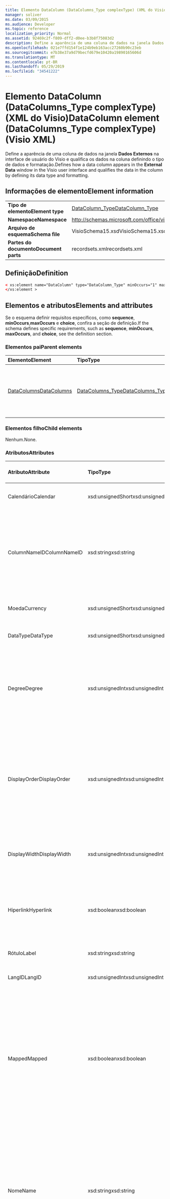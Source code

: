 ```yaml
---
title: Elemento DataColumn (DataColumns_Type complexType) (XML do Visio)
manager: soliver
ms.date: 03/09/2015
ms.audience: Developer
ms.topic: reference
localization_priority: Normal
ms.assetid: 92469c2f-f809-dff2-d0ee-b3b8f75083d2
description: Define a aparência de uma coluna de dados na janela Dados Externos na interface de usuário do Visio, e qualifica os dados na coluna definindo o tipo de dados e a formatação.
ms.openlocfilehash: 021e7ffd154f1e124b9eb163acc27260b90c23eb
ms.sourcegitcommit: e7b38e37a9d79becfd679e10420a19890165606d
ms.translationtype: MT
ms.contentlocale: pt-BR
ms.lasthandoff: 05/29/2019
ms.locfileid: "34541222"
---
```

# <a name="datacolumn-element-datacolumnstype-complextype-visio-xml"></a><span data-ttu-id="e3fae-103">Elemento DataColumn (DataColumns_Type complexType) (XML do Visio)</span><span class="sxs-lookup"><span data-stu-id="e3fae-103">DataColumn element (DataColumns_Type complexType) (Visio XML)</span></span>

<span data-ttu-id="e3fae-104">Define a aparência de uma coluna de dados na janela **Dados Externos** na interface de usuário do Visio e qualifica os dados na coluna definindo o tipo de dados e formatação.</span><span class="sxs-lookup"><span data-stu-id="e3fae-104">Defines how a data column appears in the **External Data** window in the Visio user interface and qualifies the data in the column by defining its data type and formatting.</span></span> 
  
## <a name="element-information"></a><span data-ttu-id="e3fae-105">Informações de elemento</span><span class="sxs-lookup"><span data-stu-id="e3fae-105">Element information</span></span>

|||
|:-----|:-----|
|<span data-ttu-id="e3fae-106">**Tipo de elemento**</span><span class="sxs-lookup"><span data-stu-id="e3fae-106">**Element type**</span></span> <br/> |[<span data-ttu-id="e3fae-107">DataColumn_Type</span><span class="sxs-lookup"><span data-stu-id="e3fae-107">DataColumn_Type</span></span>](datacolumn_type-complextypevisio-xml.md) <br/> |
|<span data-ttu-id="e3fae-108">**Namespace**</span><span class="sxs-lookup"><span data-stu-id="e3fae-108">**Namespace**</span></span> <br/> |http://schemas.microsoft.com/office/visio/2012/main  <br/> |
|<span data-ttu-id="e3fae-109">**Arquivo de esquema**</span><span class="sxs-lookup"><span data-stu-id="e3fae-109">**Schema file**</span></span> <br/> |<span data-ttu-id="e3fae-110">VisioSchema15.xsd</span><span class="sxs-lookup"><span data-stu-id="e3fae-110">VisioSchema15.xsd</span></span>  <br/> |
|<span data-ttu-id="e3fae-111">**Partes do documento**</span><span class="sxs-lookup"><span data-stu-id="e3fae-111">**Document parts**</span></span> <br/> |<span data-ttu-id="e3fae-112">recordsets.xml</span><span class="sxs-lookup"><span data-stu-id="e3fae-112">recordsets.xml</span></span>  <br/> |
   
## <a name="definition"></a><span data-ttu-id="e3fae-113">Definição</span><span class="sxs-lookup"><span data-stu-id="e3fae-113">Definition</span></span>

```XML
< xs:element name="DataColumn" type="DataColumn_Type" minOccurs="1" maxOccurs="unbounded" >
</xs:element >
```

## <a name="elements-and-attributes"></a><span data-ttu-id="e3fae-114">Elementos e atributos</span><span class="sxs-lookup"><span data-stu-id="e3fae-114">Elements and attributes</span></span>

<span data-ttu-id="e3fae-115">Se o esquema definir requisitos específicos, como **sequence**, **minOccurs**,**maxOccurs** e **choice**, confira a seção de definição.</span><span class="sxs-lookup"><span data-stu-id="e3fae-115">If the schema defines specific requirements, such as **sequence**, **minOccurs**, **maxOccurs**, and **choice**, see the definition section.</span></span> 
  
### <a name="parent-elements"></a><span data-ttu-id="e3fae-116">Elementos pai</span><span class="sxs-lookup"><span data-stu-id="e3fae-116">Parent elements</span></span>

|<span data-ttu-id="e3fae-117">**Elemento**</span><span class="sxs-lookup"><span data-stu-id="e3fae-117">**Element**</span></span>|<span data-ttu-id="e3fae-118">**Tipo**</span><span class="sxs-lookup"><span data-stu-id="e3fae-118">**Type**</span></span>|<span data-ttu-id="e3fae-119">**Descrição**</span><span class="sxs-lookup"><span data-stu-id="e3fae-119">**Description**</span></span>|
|:-----|:-----|:-----|
|[<span data-ttu-id="e3fae-120">DataColumns</span><span class="sxs-lookup"><span data-stu-id="e3fae-120">DataColumns</span></span>](datacolumns-element-datarecordset_type-complextypevisio-xml.md) <br/> |[<span data-ttu-id="e3fae-121">DataColumns_Type</span><span class="sxs-lookup"><span data-stu-id="e3fae-121">DataColumns_Type</span></span>](datacolumns_type-complextypevisio-xml.md) <br/> |<span data-ttu-id="e3fae-122">Contém todos os elementos de **DataColumn** em um conjunto de registros de dados.</span><span class="sxs-lookup"><span data-stu-id="e3fae-122">Contains all the **DataColumn** elements in a data recordset.</span></span>  <br/> |
   
### <a name="child-elements"></a><span data-ttu-id="e3fae-123">Elementos filho</span><span class="sxs-lookup"><span data-stu-id="e3fae-123">Child elements</span></span>

<span data-ttu-id="e3fae-124">Nenhum.</span><span class="sxs-lookup"><span data-stu-id="e3fae-124">None.</span></span>
  
### <a name="attributes"></a><span data-ttu-id="e3fae-125">Atributos</span><span class="sxs-lookup"><span data-stu-id="e3fae-125">Attributes</span></span>

|<span data-ttu-id="e3fae-126">**Atributo**</span><span class="sxs-lookup"><span data-stu-id="e3fae-126">**Attribute**</span></span>|<span data-ttu-id="e3fae-127">**Tipo**</span><span class="sxs-lookup"><span data-stu-id="e3fae-127">**Type**</span></span>|<span data-ttu-id="e3fae-128">**Obrigatório**</span><span class="sxs-lookup"><span data-stu-id="e3fae-128">**Required**</span></span>|<span data-ttu-id="e3fae-129">**Descrição**</span><span class="sxs-lookup"><span data-stu-id="e3fae-129">**Description**</span></span>|<span data-ttu-id="e3fae-130">**Valores possíveis**</span><span class="sxs-lookup"><span data-stu-id="e3fae-130">**Possible values**</span></span>|
|:-----|:-----|:-----|:-----|:-----|
|<span data-ttu-id="e3fae-131">Calendário</span><span class="sxs-lookup"><span data-stu-id="e3fae-131">Calendar</span></span>  <br/> |<span data-ttu-id="e3fae-132">xsd:unsignedShort</span><span class="sxs-lookup"><span data-stu-id="e3fae-132">xsd:unsignedShort</span></span>  <br/> |<span data-ttu-id="e3fae-133">opcional</span><span class="sxs-lookup"><span data-stu-id="e3fae-133">optional</span></span>  <br/> |<span data-ttu-id="e3fae-134">ID do Calendário da coluna de dados.</span><span class="sxs-lookup"><span data-stu-id="e3fae-134">Calendar ID of the data column.</span></span>  <br/> |<span data-ttu-id="e3fae-135">Valores do tipo xsd:unsignedShort.</span><span class="sxs-lookup"><span data-stu-id="e3fae-135">Values of the xsd:unsignedShort type.</span></span>  <br/> |
|<span data-ttu-id="e3fae-136">ColumnNameID</span><span class="sxs-lookup"><span data-stu-id="e3fae-136">ColumnNameID</span></span>  <br/> |<span data-ttu-id="e3fae-137">xsd:string</span><span class="sxs-lookup"><span data-stu-id="e3fae-137">xsd:string</span></span>  <br/> |<span data-ttu-id="e3fae-138">obrigatório</span><span class="sxs-lookup"><span data-stu-id="e3fae-138">required</span></span>  <br/> |<span data-ttu-id="e3fae-139">Nome externo da coluna de dados.</span><span class="sxs-lookup"><span data-stu-id="e3fae-139">External name of the data column.</span></span> <span data-ttu-id="e3fae-140">É exibido em títulos na janela **Dados Externos** e nos rótulos de gráficos de dados.</span><span class="sxs-lookup"><span data-stu-id="e3fae-140">Appears in the headings in the **External Data** window and in labels in data graphics.</span></span>  <br/> |<span data-ttu-id="e3fae-141">Valores do tipo xsd:string.</span><span class="sxs-lookup"><span data-stu-id="e3fae-141">Values of the xsd:string type.</span></span>  <br/> |
|<span data-ttu-id="e3fae-142">Moeda</span><span class="sxs-lookup"><span data-stu-id="e3fae-142">Currency</span></span>  <br/> |<span data-ttu-id="e3fae-143">xsd:unsignedShort</span><span class="sxs-lookup"><span data-stu-id="e3fae-143">xsd:unsignedShort</span></span>  <br/> |<span data-ttu-id="e3fae-144">opcional</span><span class="sxs-lookup"><span data-stu-id="e3fae-144">optional</span></span>  <br/> |<span data-ttu-id="e3fae-145">ID de Moeda da coluna de dados.</span><span class="sxs-lookup"><span data-stu-id="e3fae-145">Currency ID of the data column.</span></span>  <br/> |<span data-ttu-id="e3fae-146">Valores do tipo xsd:unsignedShort.</span><span class="sxs-lookup"><span data-stu-id="e3fae-146">Values of the xsd:unsignedShort type.</span></span>  <br/> |
|<span data-ttu-id="e3fae-147">DataType</span><span class="sxs-lookup"><span data-stu-id="e3fae-147">DataType</span></span>  <br/> |<span data-ttu-id="e3fae-148">xsd:unsignedShort</span><span class="sxs-lookup"><span data-stu-id="e3fae-148">xsd:unsignedShort</span></span>  <br/> |<span data-ttu-id="e3fae-149">opcional</span><span class="sxs-lookup"><span data-stu-id="e3fae-149">optional</span></span>  <br/> |<span data-ttu-id="e3fae-150">Tipo dos dados na coluna de dados.</span><span class="sxs-lookup"><span data-stu-id="e3fae-150">Type of the data in the data column.</span></span>  <br/> |<span data-ttu-id="e3fae-151">Valores do tipo xsd:unsignedShort.</span><span class="sxs-lookup"><span data-stu-id="e3fae-151">Values of the xsd:unsignedShort type.</span></span>  <br/> |
|<span data-ttu-id="e3fae-152">Degree</span><span class="sxs-lookup"><span data-stu-id="e3fae-152">Degree</span></span>  <br/> |<span data-ttu-id="e3fae-153">xsd:unsignedInt</span><span class="sxs-lookup"><span data-stu-id="e3fae-153">xsd:unsignedInt</span></span>  <br/> |<span data-ttu-id="e3fae-154">opcional</span><span class="sxs-lookup"><span data-stu-id="e3fae-154">optional</span></span>  <br/> |<span data-ttu-id="e3fae-155">Especifica o grau (potência) das unidades, por exemplo ao quadrado ou ao cubo.</span><span class="sxs-lookup"><span data-stu-id="e3fae-155">Specifies the degree (power) of the units, for example squared, or cubed.</span></span> <span data-ttu-id="e3fae-156">O padrão (atributo ausente) é 1.</span><span class="sxs-lookup"><span data-stu-id="e3fae-156">The default (attribute absent) is 1.</span></span>  <br/> |<span data-ttu-id="e3fae-157">Valores do tipo xsd:unsignedInt.</span><span class="sxs-lookup"><span data-stu-id="e3fae-157">Values of the xsd:unsignedInt type.</span></span>  <br/> |
|<span data-ttu-id="e3fae-158">DisplayOrder</span><span class="sxs-lookup"><span data-stu-id="e3fae-158">DisplayOrder</span></span>  <br/> |<span data-ttu-id="e3fae-159">xsd:unsignedInt</span><span class="sxs-lookup"><span data-stu-id="e3fae-159">xsd:unsignedInt</span></span>  <br/> |<span data-ttu-id="e3fae-160">opcional</span><span class="sxs-lookup"><span data-stu-id="e3fae-160">optional</span></span>  <br/> |<span data-ttu-id="e3fae-161">Define a posição de exibição da coluna de dados na janela **Dados Externos**, da coluna mais à esquerda (0) à coluna mais à direita (maior valor).</span><span class="sxs-lookup"><span data-stu-id="e3fae-161">Defines the display position of the data column in the **External Data** window, from the left-most column (0) to the right-most column (largest value).</span></span>  <br/> |<span data-ttu-id="e3fae-162">Valores do tipo xsd:unsignedInt.</span><span class="sxs-lookup"><span data-stu-id="e3fae-162">Values of the xsd:unsignedInt type.</span></span>  <br/> |
|<span data-ttu-id="e3fae-163">DisplayWidth</span><span class="sxs-lookup"><span data-stu-id="e3fae-163">DisplayWidth</span></span>  <br/> |<span data-ttu-id="e3fae-164">xsd:unsignedInt</span><span class="sxs-lookup"><span data-stu-id="e3fae-164">xsd:unsignedInt</span></span>  <br/> |<span data-ttu-id="e3fae-165">opcional</span><span class="sxs-lookup"><span data-stu-id="e3fae-165">optional</span></span>  <br/> |<span data-ttu-id="e3fae-166">Largura da coluna de dados na janela **Dados Externos**.</span><span class="sxs-lookup"><span data-stu-id="e3fae-166">Width of the data column in the **External Data** window.</span></span>  <br/> |<span data-ttu-id="e3fae-167">Valores do tipo xsd:unsignedInt.</span><span class="sxs-lookup"><span data-stu-id="e3fae-167">Values of the xsd:unsignedInt type.</span></span>  <br/> |
|<span data-ttu-id="e3fae-168">Hiperlink</span><span class="sxs-lookup"><span data-stu-id="e3fae-168">Hyperlink</span></span>  <br/> |<span data-ttu-id="e3fae-169">xsd:boolean</span><span class="sxs-lookup"><span data-stu-id="e3fae-169">xsd:boolean</span></span>  <br/> |<span data-ttu-id="e3fae-170">opcional</span><span class="sxs-lookup"><span data-stu-id="e3fae-170">optional</span></span>  <br/> |<span data-ttu-id="e3fae-171">Define se a coluna de dados criará um hiperlink em uma forma quando a forma for vinculada a dados.</span><span class="sxs-lookup"><span data-stu-id="e3fae-171">Whether the data column creates a hyperlink in a shape when the shape is linked to data.</span></span>  <br/> |<span data-ttu-id="e3fae-172">Valores do tipo xsd:boolean.</span><span class="sxs-lookup"><span data-stu-id="e3fae-172">Values of the xsd:boolean type.</span></span>  <br/> |
|<span data-ttu-id="e3fae-173">Rótulo</span><span class="sxs-lookup"><span data-stu-id="e3fae-173">Label</span></span>  <br/> |<span data-ttu-id="e3fae-174">xsd:string</span><span class="sxs-lookup"><span data-stu-id="e3fae-174">xsd:string</span></span>  <br/> |<span data-ttu-id="e3fae-175">obrigatório</span><span class="sxs-lookup"><span data-stu-id="e3fae-175">required</span></span>  <br/> |<span data-ttu-id="e3fae-176">Rótulo da coluna de dados.</span><span class="sxs-lookup"><span data-stu-id="e3fae-176">Label of the data column.</span></span>  <br/> |<span data-ttu-id="e3fae-177">Valores do tipo xsd:string.</span><span class="sxs-lookup"><span data-stu-id="e3fae-177">Values of the xsd:string type.</span></span>  <br/> |
|<span data-ttu-id="e3fae-178">LangID</span><span class="sxs-lookup"><span data-stu-id="e3fae-178">LangID</span></span>  <br/> |<span data-ttu-id="e3fae-179">xsd:unsignedInt</span><span class="sxs-lookup"><span data-stu-id="e3fae-179">xsd:unsignedInt</span></span>  <br/> |<span data-ttu-id="e3fae-180">opcional</span><span class="sxs-lookup"><span data-stu-id="e3fae-180">optional</span></span>  <br/> |<span data-ttu-id="e3fae-181">ID de idioma da coluna de dados.</span><span class="sxs-lookup"><span data-stu-id="e3fae-181">The language ID of the data column.</span></span>  <br/> |<span data-ttu-id="e3fae-182">Valores do tipo xsd:unsignedInt.</span><span class="sxs-lookup"><span data-stu-id="e3fae-182">Values of the xsd:unsignedInt type.</span></span>  <br/> |
|<span data-ttu-id="e3fae-183">Mapped</span><span class="sxs-lookup"><span data-stu-id="e3fae-183">Mapped</span></span>  <br/> |<span data-ttu-id="e3fae-184">xsd:boolean</span><span class="sxs-lookup"><span data-stu-id="e3fae-184">xsd:boolean</span></span>  <br/> |<span data-ttu-id="e3fae-185">opcional</span><span class="sxs-lookup"><span data-stu-id="e3fae-185">optional</span></span>  <br/> |<span data-ttu-id="e3fae-186">Especifica se a coluna ficará visível na janela **Dados Externos**.</span><span class="sxs-lookup"><span data-stu-id="e3fae-186">Specifies whether the column is visible in the **External Data** window.</span></span> <span data-ttu-id="e3fae-187">True (1) para a coluna ficar visível; False (0) para a coluna não ficar visível.</span><span class="sxs-lookup"><span data-stu-id="e3fae-187">True (1) for the column to be visible; False (0) for the column not to be visible.</span></span> <span data-ttu-id="e3fae-188">O padrão (atributo ausente) é a coluna ficar visível.</span><span class="sxs-lookup"><span data-stu-id="e3fae-188">The default (attribute absent) is for the column to be visible.</span></span>  <br/> |<span data-ttu-id="e3fae-189">Valores do tipo xsd:boolean.</span><span class="sxs-lookup"><span data-stu-id="e3fae-189">Values of the xsd:boolean type.</span></span>  <br/> |
|<span data-ttu-id="e3fae-190">Nome</span><span class="sxs-lookup"><span data-stu-id="e3fae-190">Name</span></span>  <br/> |<span data-ttu-id="e3fae-191">xsd:string</span><span class="sxs-lookup"><span data-stu-id="e3fae-191">xsd:string</span></span>  <br/> |<span data-ttu-id="e3fae-192">obrigatório</span><span class="sxs-lookup"><span data-stu-id="e3fae-192">required</span></span>  <br/> |<span data-ttu-id="e3fae-193">Nome interno da coluna de dados.</span><span class="sxs-lookup"><span data-stu-id="e3fae-193">Internal name of the data column.</span></span> <span data-ttu-id="e3fae-194">Usado como o nome da linha para o item de dados da forma (propriedade personalizada) adicionado a uma forma, quando a forma está vinculada a uma linha de dados.</span><span class="sxs-lookup"><span data-stu-id="e3fae-194">Used as the row name for the shape-data item (custom property) added to a shape when the shape is linked to a data row.</span></span>  <br/> |<span data-ttu-id="e3fae-195">Valores do tipo xsd:string.</span><span class="sxs-lookup"><span data-stu-id="e3fae-195">Values of the xsd:string type.</span></span>  <br/> |
|<span data-ttu-id="e3fae-196">OrigLabel</span><span class="sxs-lookup"><span data-stu-id="e3fae-196">OrigLabel</span></span>  <br/> |<span data-ttu-id="e3fae-197">xsd:string</span><span class="sxs-lookup"><span data-stu-id="e3fae-197">xsd:string</span></span>  <br/> |<span data-ttu-id="e3fae-198">opcional</span><span class="sxs-lookup"><span data-stu-id="e3fae-198">optional</span></span>  <br/> |<span data-ttu-id="e3fae-199">Rótulo de coluna retornado para o Visio pela interface ADO subjacente.</span><span class="sxs-lookup"><span data-stu-id="e3fae-199">Column label returned to Visio by the underlying ADO interface.</span></span>  <br/> |<span data-ttu-id="e3fae-200">Valores do tipo xsd:string.</span><span class="sxs-lookup"><span data-stu-id="e3fae-200">Values of the xsd:string type.</span></span>  <br/> |
|<span data-ttu-id="e3fae-201">UnitType</span><span class="sxs-lookup"><span data-stu-id="e3fae-201">UnitType</span></span>  <br/> |<span data-ttu-id="e3fae-202">xsd:string</span><span class="sxs-lookup"><span data-stu-id="e3fae-202">xsd:string</span></span>  <br/> |<span data-ttu-id="e3fae-203">opcional</span><span class="sxs-lookup"><span data-stu-id="e3fae-203">optional</span></span>  <br/> |<span data-ttu-id="e3fae-204">Tipo de unidade dos dados na coluna de dados.</span><span class="sxs-lookup"><span data-stu-id="e3fae-204">Unit type of the data in the data column.</span></span>  <br/> |<span data-ttu-id="e3fae-205">Valores do tipo xsd:string.</span><span class="sxs-lookup"><span data-stu-id="e3fae-205">Values of the xsd:string type.</span></span>  <br/> |
   

